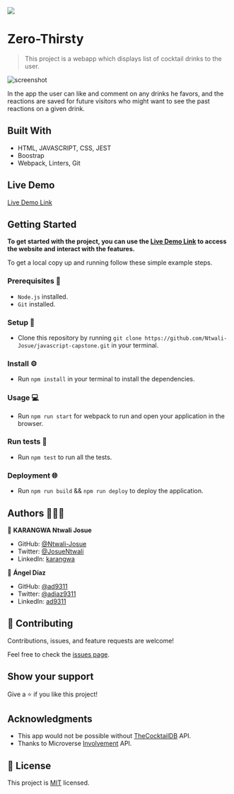 ![](https://img.shields.io/badge/Microverse-blueviolet)

# Zero-Thirsty

> This project is a webapp which displays list of cocktail drinks to the user.

![screenshot](https://user-images.githubusercontent.com/58233753/132763985-490b219a-ffaa-4383-9e42-34d8c0ce0b9b.png)

In the app the user can like and comment on any drinks he favors, and the reactions are saved for future visitors who might want to see the past reactions on a given drink.

## Built With 

- HTML, JAVASCRIPT, CSS, JEST
- Boostrap
- Webpack, Linters, Git

## Live Demo 

[Live Demo Link](https://ntwali-josue.github.io/zero-thirsty/)

## Getting Started 
**To get started with the project, you can use the [Live Demo Link](https://ntwali-josue.github.io/zero-thirsty/) to access the website and interact with the features.**

To get a local copy up and running follow these simple example steps.

### Prerequisites 📌
- `Node.js` installed.
- `Git` installed.

### Setup 🔂 
- Clone this repository by running `git clone https://github.com/Ntwali-Josue/javascript-capstone.git` in your terminal.

### Install ⚙️
- Run `npm install` in your terminal to install the dependencies.

### Usage 💻
- Run `npm run start` for webpack to run and open your application in the browser.

### Run tests 🔎
- Run `npm test` to run all the tests.

### Deployment  🌐
- Run `npm run build` && `npm run deploy` to deploy the application.

## Authors 👨🏾‍💻

👤 **KARANGWA Ntwali Josue**

- GitHub: [@Ntwali-Josue](https://github.com/Ntwali-Josue)
- Twitter: [@JosueNtwali](https://twitter.com/JosueNtwali)
- LinkedIn: [karangwa](https://linkedin.com/in/karangwa)

👤 **Ángel Díaz**

- GitHub: [@ad9311](https://github.com/ad9311)
- Twitter: [@adiaz9311](https://twitter.com/adiaz9311)
- LinkedIn: [ad9311](https://linkedin.com/in/ad9311)

## 🤝 Contributing

Contributions, issues, and feature requests are welcome!

Feel free to check the [issues page](https://github.com/Ntwali-Josue/javascript-capstone/issues/).

## Show your support

Give a ⭐️ if you like this project!

## Acknowledgments

- This app would not be possible without [TheCocktailDB](https://www.thecocktaildb.com/api.php) API.
- Thanks to Microverse [Involvement](https://www.notion.so/Involvement-API-869e60b5ad104603aa6db59e08150270) API.

## 📝 License

This project is [MIT](./MIT.md) licensed.
